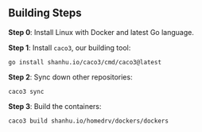 ## Building Steps

**Step 0**: Install Linux with Docker and latest Go language.

**Step 1**: Install `caco3`, our building tool:

```go install shanhu.io/caco3/cmd/caco3@latest```

**Step 2**: Sync down other repositories:

```caco3 sync```

**Step 3**: Build the containers:

```caco3 build shanhu.io/homedrv/dockers/dockers```
